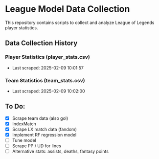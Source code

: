 # League Model Data Collection

This repository contains scripts to collect and analyze League of Legends player statistics.

## Data Collection History

### Player Statistics (player_stats.csv)
- Last scraped: 2025-02-09 10:01:57

### Team Statistics (team_stats.csv)
- Last scraped: 2025-02-09 10:02:00

## To Do:
- [x] Scrape team data (also gol)
- [x] IndexMatch
- [x] Scrape LX match data (fandom)
- [x] Implement RF regression model
- [ ] Tune model
- [ ] Scrape PP / UD for lines
- [ ] Alternative stats: assists, deaths, fantasy points